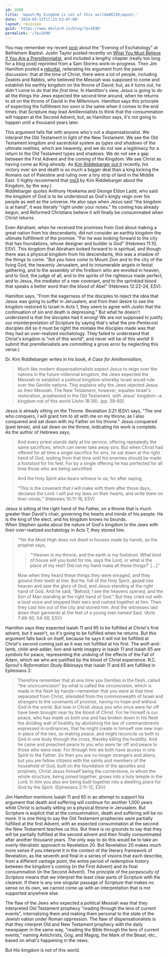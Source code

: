 ```yaml
---
id: 2696
title: '&quot;My kingdom is not of this world&#8230;&quot;'
date: '2024-03-13T17:23:53-07:00'
layout: revision
guid: 'https://www.devlord.io/blog/?p=2696'
permalink: '/?p=2696'
---
```


You may remember my recent <a href="https://www.devlord.io/blog/2009/10/11/eschatology-panel-at-bethlehem-baptist-church/" target="_blank" rel="noopener">post</a> about the "Evening of Eschatology" at Bethlehem Baptist. Justin Taylor posted recently on <a href="http://thegospelcoalition.org/blogs/justintaylor/2009/10/06/what-you-must-believe-if-you-are-a-premillennialist" target="_blank" rel="noopener">What You Must Believe if You Are a Premillennialist</a>, and included a lengthy chapter (really too long for a blog post) reprinted from a Sam Storms work-in-progress. Then Jim Hamilton posted a <a href="http://jimhamilton.wordpress.com/2009/10/07/response-to-jt-on-what-premillennialists-must-believe/" target="_blank" rel="noopener">rebuttal</a>, reiterating his argument from the panel discussion: that at the time of Christ, there were a lot of people, including Zealots and Rabbis, who believed the Messiah was supposed to come and establish his earthly kingdom on the throne of David; but, as it turns out, he didn't come to do that <em>the first time</em>. In Hamilton's view, Jesus is going to do all the things the Jews expected the second time around, when he returns to sit on the throne of David in the Millennium. Hamilton says this principle of expecting the fulfillment too soon is the same when it comes to the end times: that Scripture may lead Amillennialists to think that the consummation will happen at the Second Advent, but, as Hamilton says, it's not going to happen until a thousand years later.
<div></div>
<div>This argument falls flat with anyone who's not a dispensationalist. We interpret the Old Testament in light of the New Testament. We see the Old Testament kingdom and sacerdotal system as <em>types and shadows</em> of the ultimate realities, which are heavenly, and we do not see a legitimacy for a return to the Old Testament types and shadows. We do not see a gap between the First Advent and the coming of the Kingdom. We see Christ as having come as King <em>already</em>. As <a href="http://links.christreformed.org/realaudio/A20090925-Amillenialism.mp3" target="_blank" rel="noopener">Kim Riddlebarger put it</a> recently, his victory over sin and death is so much a bigger deal than a king kicking the Romans out of Palestine and ruling over a tiny strip of land in the Middle East. (I highly recommend that <a href="http://links.christreformed.org/realaudio/A20090925-Amillenialism.mp3" target="_blank" rel="noopener">mp3</a> by Kim Riddlebarger about the Kingdom, by the way.)</div>
Riddlebarger quotes Anthony Hoekema and George Eldon Ladd, who said the kingdom of God is to be understood as God's kingly reign over his people as well as the universe. He also says when Jesus said "the kingdom is at hand", it was literally "right under your noses." Its coming has already begun, and Reformed Christians believe it will finally be consummated when Christ returns.

Even Abraham, when he received the promises from God about making a great nation from his descendants, did not consider an earthly kingdom the ultimate fulfillment of the promise. "For he was looking forward to the city that has foundations, whose designer and builder is God" (Hebrews 11:10, ESV). This kingdom that Abraham looked forward to is spiritual, and though there was a physical kingdom from his descendants, this was a shadow of the things to come. "But <em>you have come</em> to Mount Zion and to the city of the living God, the heavenly Jerusalem, and to innumerable angels in festal gathering, and to the assembly of the firstborn who are enrolled in heaven, and to God, the judge of all, and to the spirits of the righteous made perfect, and to Jesus, the mediator of a new covenant, and to the sprinkled blood that speaks a better word than the blood of Abel" (Hebrews 12:22-24, ESV).

Hamilton says, "From the eagerness of the disciples to reject the idea that Jesus was going to suffer in Jerusalem, and from their desire to see the kingdom restored to Israel in Acts 1, they seem to agree with Justin that the continuation of sin and death is depressing." But what he doesn't understand is that the disciples had it wrong! We are not supposed to justify our misinterpretation of Scripture by saying that's what the pre-Pentecost disciples did so it must be right! the mistake the disciples made was that they had an over-realized eschatology. They failed to understand that Christ's kingdom is "not of this world", and never will be of this world! (I submit that premillenialists are committing a gross error by neglecting this verse.)

Dr. Kim Riddlebarger writes in his book, <em>A Case for Amillennialism</em>,
<div>
<blockquote>Much like modern dispensationalists expect Jesus to reign over the nations in the future millennial kingdom, the Jews expected the Messiah to establish a political kingdom whereby Israel would rule over the Gentile nations. This explains why the Jews rejected Jesus as their Messiah. The New Testament, however, equates Israel's restoration, prophesied in the Old Testament, with Jesus' kingdom--a kingdom not of this world (John 18:36). (pp. 59-60)</blockquote>
</div>
<div>Jesus is already sitting on the Throne. Revelation 3:21 (ESV) says, "The one who conquers, I will grant him to sit with me on my throne, as I also conquered and sat down with my Father on his throne." Jesus conquered (past tense), and sat down on the throne, indicating his work is complete.</div>
<div></div>
<div>As the author of Hebrews says,</div>
<blockquote>And every priest stands daily at his service, offering repeatedly the same sacrifices, which can never take away sins. But when Christ had offered for all time a single sacrifice for sins, he sat down at the right hand of God, waiting from that time until his enemies should be made a footstool for his feet. For by a single offering he has perfected for all time those who are being sanctified.

And the Holy Spirit also bears witness to us; for after saying,

“This is the covenant that I will make with them
after those days, declares the Lord:
I will put my laws on their hearts,
and write them on their minds,” (Hebrews 10:11-16, ESV)</blockquote>
<div>Jesus is sitting at the right hand of the Father, on a throne that is much greater than David's chair, governing the hearts and minds of his people. He is the king of the elect, and his kingdom knows no bounds.</div>
<div>When Stephen spoke about the nature of God's kingdom to the Jews with their over-realized eschatology in Acts 7, they stoned him.</div>
<blockquote>"Yet the Most High does not dwell in houses made by hands, as the prophet says,
<blockquote>"'Heaven is my throne,
and the earth is my footstool.
What kind of house will you build for me, says the Lord,
or what is the place of my rest?
Did not my hand make all these things?' [...]"</blockquote>
Now when they heard these things they were enraged, and they ground their teeth at him. But he, full of the Holy Spirit, gazed into heaven and saw the glory of God, and Jesus standing at the right hand of God. And he said, “Behold, I see the heavens opened, and the Son of Man standing at the right hand of God.” But they cried out with a loud voice and stopped their ears and rushed together at him. Then they cast him out of the city and stoned him. And the witnesses laid down their garments at the feet of a young man named Saul. (Acts 7:48-50, 54-58, ESV)</blockquote>
<div>Hamilton says they expected Isaiah 11 and 65 to be fulfilled at Christ's first advent, but it wasn't, so it's going to be fulfilled when he returns. But this argument falls back on itself, because he says it will not be fulfilled at Christ's second coming just as it was not fulfilled at his first. The wolf-and-lamb, child-and-adder, lion-and-lamb imagery in Isaiah 11 and Isaiah 65 are <em>symbols</em> for peace, representing the undoing of the effects of the Fall of Adam, which we who are justified by the blood of Christ experience. R.C. Sproul's <em>Reformation Study Bible</em>says that Isaiah 11 and 65 are fulfilled in Ephesians 2:
<div>
<blockquote>Therefore remember that at one time you Gentiles in the flesh, called “the uncircumcision” by what is called the circumcision, which is made in the flesh by hands—remember that you were at that time separated from Christ, alienated from the commonwealth of Israel and strangers to the covenants of promise, having no hope and without God in the world. But now in Christ Jesus you who once were far off have been brought near by the blood of Christ. For he himself is our peace, who has made us both one and has broken down in his flesh the dividing wall of hostility by abolishing the law of commandments expressed in ordinances, that he might create in himself one new man in place of the two, so making peace, and might reconcile us both to God in one body through the cross, thereby killing the hostility. And he came and preached peace to you who were far off and peace to those who were near. For through him we both have access in one Spirit to the Father. So then you are no longer strangers and aliens, but you are fellow citizens with the saints and members of the household of God, built on the foundation of the apostles and prophets, Christ Jesus himself being the cornerstone, in whom the whole structure, being joined together, grows into a holy temple in the Lord. In him you also are being built together into a dwelling place for God by the Spirit. (Ephesians 2:11-12, ESV)</blockquote>
</div>
Jim Hamilton mentions Isaiah 11 and 65 in an attempt to support his argument that death and suffering will continue for another 1,000 years while Christ is actually sitting on a physical throne in Jerusalem. But Scripture is explicit that at the consummation, death and suffering will be no more. It is one thing to say the Old Testament prophecies were partially fulfilled at the first Advent, with an expected consummation at the second: the New Testament teaches us this. But there is no grounds to say that they will be partially fulfilled at the second advent and then finally consummated after another thousand years. The only way to do this would be to take an overly-literalistic approach to Revelation 20. But Revelation 20 makes much more sense if you interpret it in the context of the literary framework of Revelation, as the seventh and final in a series of visions that each describe, from a different vantage point, the entire period of redemptive history between the kingdom's coming (in the First Advent) and its final consummation (in the Second Advent). The principle of the <em>perpescuity of Scripture</em> means that we interpret the least clear parts of Scripture with the clearest. If there is any one singular passage of Scripture that makes no sense on its own, we cannot come up with an interpretation that is not supported anywhere else.

The flaw of the Jews who expected a political Messiah was that they interpreted Old Testament prophecy "reading through the lens of current events", internalizing them and making them personal to the state of the Jewish nation under Roman oppression. The flaw of dispensationalists is that they interpret Old and New Testament prophecy with the daily newspaper in the same way, "reading the Bible through the lens of current events," naming Antichrists, Gog, and Magog, the Mark of the Beast, etc., based on what's happening in the news.

But His kingdom is not of this world.

</div>
<div class="blogger-post-footer"><img src="https://www.devlord.io/blog/my-kingdom-is-not-of-this-world/"" width="1" height="1" /></div>